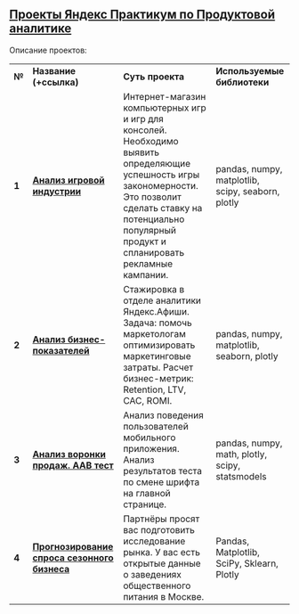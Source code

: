 ## <a href="https://praktikum.yandex.ru/data-analyst/" target="_blank"><b>Проекты Яндекс Практикум по Продуктовой аналитике</b></a>


Описание проектов:

<table>
<tr>
<td><b>№</b></td>
<td><b>Название (+ссылка)</b></td>
<td><b>Суть проекта</b></td>
<td><b>Используемые библиотеки</b></td>
<tr>
<td><b>1</b></td>
<td><a href="https://nbviewer.jupyter.org/github/maskinjuke/Yandex_Product_analyst/blob/c7d1315331a59347cd0df6c64ad70161bfd1d89d/%D0%90%D0%BD%D0%B0%D0%BB%D0%B8%D0%B7%20%D0%B8%D0%B3%D1%80%D0%BE%D0%B2%D0%BE%D0%B9%20%D0%B8%D0%BD%D0%B4%D1%83%D1%81%D1%82%D1%80%D0%B8%D0%B8.ipynb" target="_blank"><b>Анализ игровой индустрии</b></a></td>
<td>Интернет-магазин компьютерных игр и игр для консолей. Необходимо выявить определяющие успешность игры закономерности. Это позволит сделать ставку на потенциально популярный продукт и спланировать рекламные кампании.</td>
<td>pandas, numpy, matplotlib, scipy, seaborn, plotly</td>
<tr>
<td> <b>2</b></td>
<td><a href="https://nbviewer.jupyter.org/github/maskinjuke/Yandex_Product_analyst/blob/afbce6abe8ee33e1f3ca890ddf4ed1fe6b3d20ff/%D0%90%D0%BD%D0%B0%D0%BB%D0%B8%D0%B7%20%D0%B1%D0%B8%D0%B7%D0%BD%D0%B5%D1%81-%D0%BF%D0%BE%D0%BA%D0%B0%D0%B7%D0%B0%D1%82%D0%B5%D0%BB%D0%B5%D0%B9.%D0%90%D0%BD%D0%B0%D0%BB%D0%B8%D1%82%D0%B8%D0%BA%D0%B0%20%D0%B2%20%D0%AF%D0%BD%D0%B4%D0%B5%D0%BA%D1%81.%D0%90%D1%84%D0%B8%D1%88%D0%B5.ipynb" target="_blank"><b>Анализ бизнес-показателей</b></a></td>
<td>Стажировка в отделе аналитики Яндекс.Афиши. Задача: помочь маркетологам оптимизировать маркетинговые затраты. Расчет бизнес-метрик: Retention, LTV, CAC, ROMI. </td>
<td>pandas, numpy, matplotlib, seaborn, plotly</td>
<tr>
<td> <b>3</b></td>
<td><a href="https://nbviewer.jupyter.org/github/maskinjuke/Yandex_Product_analyst/blob/c7d1315331a59347cd0df6c64ad70161bfd1d89d/%D0%90%D0%BD%D0%B0%D0%BB%D0%B8%D0%B7%20%D0%B2%D0%BE%D1%80%D0%BE%D0%BD%D0%BA%D0%B8%20%D0%BF%D1%80%D0%BE%D0%B4%D0%B0%D0%B6%20AB%20%D1%82%D0%B5%D1%81%D1%82.ipynb" target="_blank"><b>Анализ воронки продаж. AAB тест</b></a></td>
<td>Анализ поведения пользователей мобильного приложения. Анализ результатов теста по смене шрифта на главной странице.</td>
<td>pandas, numpy, math, plotly, scipy, statsmodels</td>
<tr>
<td> <b>4</b></td>
<td><a href="https://nbviewer.jupyter.org/github/maskinjuke/Yandex_Product_analyst/blob/c7d1315331a59347cd0df6c64ad70161bfd1d89d/%D0%9F%D1%80%D0%BE%D0%B3%D0%BD%D0%BE%D0%B7%20%D1%81%D0%BF%D1%80%D0%BE%D1%81%D0%B0.ipynb" target="_blank"><b>Прогнозирование спроса сезонного бизнеса</b></a></td>
<td>Партнёры просят вас подготовить исследование рынка. У вас есть открытые данные о заведениях общественного питания в Москве.</td>
<td>Pandas, Matplotlib, SciPy, Sklearn, Plotly</td>
<tr>
</table>
<br/><br/>

